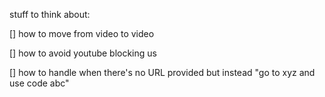 stuff to think about:

[] how to move from video to video

[] how to avoid youtube blocking us

[] how to handle when there's no URL provided but instead "go to xyz and use code abc"